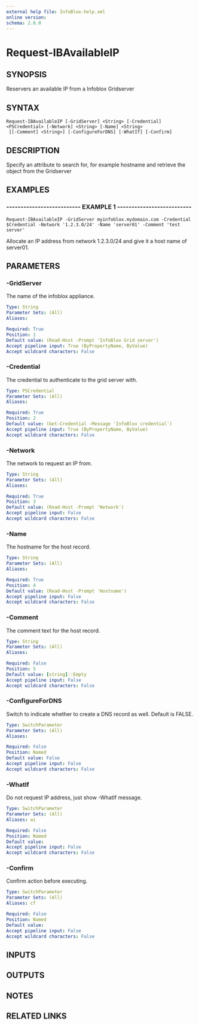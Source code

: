 ```yaml
---
external help file: InfoBlox-help.xml
online version: 
schema: 2.0.0
---
```


# Request-IBAvailableIP
## SYNOPSIS
Reservers an available IP from a Infoblox Gridserver

## SYNTAX

```
Request-IBAvailableIP [-GridServer] <String> [-Credential] <PSCredential> [-Network] <String> [-Name] <String>
 [[-Comment] <String>] [-ConfigureForDNS] [-WhatIf] [-Confirm]
```

## DESCRIPTION
Specify an attribute to search for, for example hostname and retrieve the object from the Gridserver

## EXAMPLES

### -------------------------- EXAMPLE 1 --------------------------
```
Request-IBAvailableIP -GridServer myinfoblox.mydomain.com -Credential $Credential -Network '1.2.3.0/24' -Name 'server01' -Comment 'test server'
```

Allocate an IP address from network 1.2.3.0/24 and give it a host name of server01.

## PARAMETERS

### -GridServer
The name of the infoblox appliance.

```yaml
Type: String
Parameter Sets: (All)
Aliases: 

Required: True
Position: 1
Default value: (Read-Host -Prompt 'InfoBlox Grid server')
Accept pipeline input: True (ByPropertyName, ByValue)
Accept wildcard characters: False
```

### -Credential
The credential to authenticate to the grid server with.

```yaml
Type: PSCredential
Parameter Sets: (All)
Aliases: 

Required: True
Position: 2
Default value: (Get-Credential -Message 'InfoBlox credential')
Accept pipeline input: True (ByPropertyName, ByValue)
Accept wildcard characters: False
```

### -Network
The network to request an IP from.

```yaml
Type: String
Parameter Sets: (All)
Aliases: 

Required: True
Position: 3
Default value: (Read-Host -Prompt 'Network')
Accept pipeline input: False
Accept wildcard characters: False
```

### -Name
The hostname for the host record.

```yaml
Type: String
Parameter Sets: (All)
Aliases: 

Required: True
Position: 4
Default value: (Read-Host -Prompt 'Hostname')
Accept pipeline input: False
Accept wildcard characters: False
```

### -Comment
The comment text for the host record.

```yaml
Type: String
Parameter Sets: (All)
Aliases: 

Required: False
Position: 5
Default value: [string]::Empty
Accept pipeline input: False
Accept wildcard characters: False
```

### -ConfigureForDNS
Switch to indicate whether to create a DNS record as well.
Default is FALSE.

```yaml
Type: SwitchParameter
Parameter Sets: (All)
Aliases: 

Required: False
Position: Named
Default value: False
Accept pipeline input: False
Accept wildcard characters: False
```

### -WhatIf
Do not request IP address, just show -WhatIf message.

```yaml
Type: SwitchParameter
Parameter Sets: (All)
Aliases: wi

Required: False
Position: Named
Default value: 
Accept pipeline input: False
Accept wildcard characters: False
```

### -Confirm
Confirm action before executing.

```yaml
Type: SwitchParameter
Parameter Sets: (All)
Aliases: cf

Required: False
Position: Named
Default value: 
Accept pipeline input: False
Accept wildcard characters: False
```

## INPUTS

## OUTPUTS

## NOTES

## RELATED LINKS

